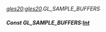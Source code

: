 _[gles20](../../modules/gles20/gles20-module.md):[gles20](../../modules/gles20/gles20-module.md).GL\_SAMPLE\_BUFFERS_
##### Const GL\_SAMPLE\_BUFFERS:[Int](../../modules/wonkey/wonkey-types-int.md)
